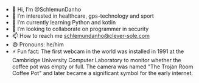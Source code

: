 - 👋 Hi, I’m @SchlemunDanho
- 👀 I’m interested in healthcare, gps-technology and sport
- 🌱 I’m currently learning Python and kotlin
- 💞️ I’m looking to collaborate on programmer in security
- 📫 How to reach me schlemundanho@clever-sole.com
- 😄 Pronouns: he/him
- ⚡ Fun fact: The first webcam in the world was installed in 1991 at the Cambridge University Computer Laboratory to monitor whether the coffee pot was empty or full. The camera was named "The Trojan Room Coffee Pot" and later became a significant symbol for the early internet.

<!---
SchlemunDanho/SchlemunDanho is a ✨ special ✨ repository because its `README.md` (this file) appears on your GitHub profile.
You can click the Preview link to take a look at your changes.
--->

